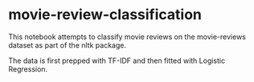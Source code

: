 # movie-review-classification

This notebook attempts to classify movie reviews on the movie-reviews dataset as part of the nltk package.

The data is first prepped with TF-IDF and then fitted with Logistic Regression.

